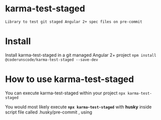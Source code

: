 # karma-test-staged
```Library to test git staged Angular 2+ spec files on pre-commit```


# Install
Install karma-test-staged in a git managed Angular 2+ project
```npm install @coderunscode/karma-test-staged --save-dev```

# How to use karma-test-staged
You can execute karma-test-staged within your project
```npx karma-test-staged```

You would most likely execute **```npx karma-test-staged```** with **husky** inside script file called .husky/pre-commit , using 
